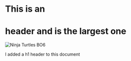 # This is an <h1> header and is the largest one

![Ninja Turtles BO6](https://imgs.callofduty.com/content/dam/atvi/callofduty/cod-touchui/blog/body/bo6/season-02-reloaded/BO6-S02-RELOADED-ANNOUNCEMENT-004.jpg)

















I added a h1 header to this document
